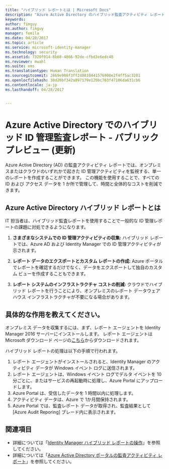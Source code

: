 ```yaml
---
title: "ハイブリッド レポートとは | Microsoft Docs"
description: "Azure Active Directory のハイブリッド監査アクティビティ レポートでは、クラウドの監査済みイベントとオンプレミスの監査済みイベントの両方を表示することができます。"
keywords: 
author: fimguy
ms.author: fimguy
manager: femila
ms.date: 04/28/2017
ms.topic: article
ms.service: microsoft-identity-manager
ms.technology: security
ms.assetid: 7320f014-8b60-4866-92de-cfbd3e6edc48
ms.reviewer: mwahl
ms.suite: ems
ms.translationtype: Human Translation
ms.sourcegitcommit: 2869e908f3ff2d8038441576900e2f4ff5ac3201
ms.openlocfilehash: 30d20bf342a897179e120bc763f47106da631cb6
ms.contentlocale: ja-jp
ms.lasthandoff: 04/28/2017


---
```


# <a name="hybrid-identity-management-audit-reports-in-azure-active-directory---public-previewrefresh"></a>Azure Active Directory でのハイブリッド ID 管理監査レポート - パブリック プレビュー (更新)
Azure Active Directory (AD) の監査アクティビティ レポートでは、オンプレミスまたはクラウドのいずれかで起きた ID 管理アクティビティを監視する、単一のレポートを作成することができます。 この機能を使用することで、すべての ID および アクセス データを 1 か所で管理して、時間と全体的なコストを削減できます。

## <a name="what-is-azure-active-directory-hybrid-reporting"></a>Azure Active Directory ハイブリッド レポートとは
IT 担当者は、ハイブリッド監査レポートを使用することで一般的な ID 管理レポートの課題に対処できるようになります。

1. **さまざまなシステムでの ID 管理アクティビティの収集:**  ハイブリッド レポートでは、Azure AD および Identity Manager での ID 管理アクティビティが示されます。

2. **レポート データのエクスポートとカスタム レポートの作成:**  Azure ポータルでレポートを確認するだけでなく、データをエクスポートして独自のカスタム ビューを作成することもできます。

3. **レポート システムのインフラストラクチャ コストの削減:**  クラウドでハイブリッド レポートを行うことにより、オンプレミスのレポート データウェアハウス インフラストラクチャが不要になる場合があります。

## <a name="how-does-it-work"></a>具体的な作用を教えてください。

オンプレミス データを収集するには、まず、レポート エージェントを Identity Manager 2016 サーバーにインストールします。 レポート エージェントは Microsoft ダウンロード ページの[こちら](https://www.microsoft.com/en-us/download/details.aspx?id=55112)からダウンロードされます。

ハイブリッド レポートの処理は以下の手順で行われます。
1. レポート エージェントがインストールされると、Identity Manager のアクティビティ データが Windows イベント ログに送信されます。
2. レポート エージェントは、Windows イベント ログでデルタ イベントを 10 分ごとに、またはサービスの再起動時に処理し、Azure Portal にアップロードします。
3. Azure Portal は、受信したデータを 1 時間以内に処理します。
4. アクティビティ データは、Azure で 1か月間保持されます。
5. Azure Portal では、監査レポート データが取得され、監査結果として [Azure Audit Reporing] ブレード内に表示されます。

## <a name="see-also"></a>関連項目
- 詳細については「[Identity Manager ハイブリッド レポートの操作](/microsoft-identity-manager/deploy-use/working-with-identity-manager-hybrid-reporting)」を参照してください。
- 詳細については「[Azure Active Directory ポータルの監査アクティビティ レポート](https://docs.microsoft.com/en-us/azure/active-directory/active-directory-reporting-activity-audit-logs)」を参照してください。
